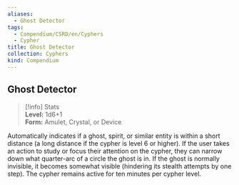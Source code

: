 ```yaml
---
aliases:
  - Ghost Detector
tags:
  - Compendium/CSRD/en/Cyphers
  - Cypher
title: Ghost Detector
collection: Cyphers
kind: Compendium
---
```

## Ghost Detector  
>[!info] Stats  
> **Level:** 1d6+1  
> **Form:** Amulet, Crystal, or Device
  
Automatically indicates if a ghost, spirit, or similar entity is within a short distance (a long distance if the cypher is level 6 or higher). If the user takes an action to study or focus their attention on the cypher, they can narrow down what quarter-arc of a circle the ghost is in. If the ghost is normally invisible, it becomes somewhat visible (hindering its stealth attempts by one step). The cypher remains active for ten minutes per cypher level.